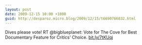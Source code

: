 ```yaml
---
layout: post
date: 2009-12-15 10:00 +1000
guid: http://desparoz.micro.blog/2009/12/15/t6690766032.html
---
```

Dives please vote! RT @bigblueplanet: Vote for The Cove for Best Documentary Feature for Critics' Choice.  [bit.ly/7tKUqj](http://bit.ly/7tKUqj)

